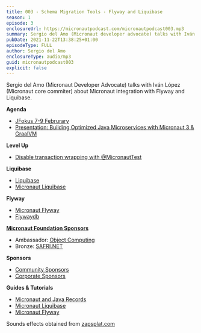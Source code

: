 ```yaml
---
title: 003 - Schema Migration Tools - Flyway and Liquibase
season: 1
episode: 3
enclosureUrl: https://micronautpodcast.com/micronautpodcast003.mp3
summary: Sergio del Amo (Micronaut developer advocate) talks with Iván López (Micronaut core commiter) about Micronaut integration with Flyway and Liquibase.
pubDate: 2021-11-22T13:38:25+01:00
episodeType: FULL
author: Sergio del Amo
enclosureType: audio/mp3
guid: micronautpodcast003
explicit: false
---
```

Sergio del Amo (Micronaut Developer Advocate) talks with Iván López (Micronaut core commiter) about Micronaut integration with Flyway and Liquibase.

**Agenda**

- [JFokus 7-9 Februrary](https://www.jfokus.se)
- [Presentation: Building Optimized Java Microservices with Micronaut 3 & GraalVM](https://www.jfokus.se/talks/790)

**Level Up**

- [Disable transaction wrapping with @MicronautTest](https://sergiodelamo.com/blog/micronaut-test-transactional-false.html)

**Liquibase**

- [Liquibase](https://www.liquibase.org)
- [Micronaut Liquibase](https://micronaut-projects.github.io/micronaut-liquibase/latest/)

**Flyway**

- [Micronaut Flyway](https://micronaut-projects.github.io/micronaut-flyway/latest/)
- [Flywaydb](https://flywaydb.org)

**[Micronaut Foundation Sponsors](https://micronaut.io/foundation/sponsors/)**

- Ambassador: [Object Computing](https://objectcomputing.com)
- Bronze: [SAFRI.NET](https://www.safri.net)

**Sponsors**

- [Community Sponsors](https://micronaut.io/foundation/community-sponsorship/)
- [Corporate Sponsors](https://micronaut.io/foundation/corporate-sponsorship/)

**Guides & Tutorials**

- [Micronaut and Java Records](https://guides.micronaut.io/latest/micronaut-java-records.html)
- [Micronaut Liquibase](https://guides.micronaut.io/latest/micronaut-liquibase.html)
- [Micronaut Flyway](https://guides.micronaut.io/latest/micronaut-flyway.html)

Sounds effects obtained from [zapsplat.com](_https://zapsplat.com_)